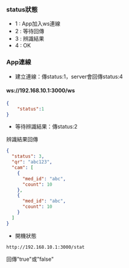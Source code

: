 ### status狀態
+ 1 : App加入ws連線
+ 2 : 等待回傳
+ 3 : 辨識結果
+ 4 : OK


### App連線

+ 建立連線：傳status:1，server會回傳status:4

#### ws://192.168.10.1:3000/ws

``` json
{
    "status":1
}
```

+ 等待辨識結果：傳status:2

辨識結果回傳
``` json
{
  "status": 3,
  "qr": "abc123",
  "cam": [
    {
      "med_id": "abc",
      "count": 10
    },
    {
      "med_id": "abc",
      "count": 10
    }
  ]
}
```

+ 開機狀態
```text
http://192.168.10.1:3000/stat
```
回傳"true"或"false"
